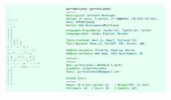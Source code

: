 <picture>
    <source media="(prefers-color-scheme: dark)" srcset="./public/dark_mode.svg">
    <img alt="parthsolanke" src="./public/light_mode.svg">
</picture>
